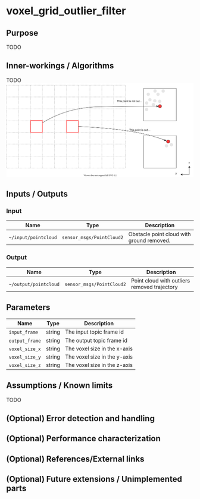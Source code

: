 # voxel_grid_outlier_filter

## Purpose

TODO

## Inner-workings / Algorithms

TODO
![voxel_grid_outlier_filter_picture](./image/outlier_filter-voxel_grid.drawio.svg)

## Inputs / Outputs

### Input

| Name                 | Type                      | Description                               |
| -------------------- | ------------------------- | ----------------------------------------- |
| `~/input/pointcloud` | `sensor_msgs/PointCloud2` | Obstacle point cloud with ground removed. |

### Output

| Name                  | Type                      | Description                                  |
| --------------------- | ------------------------- | -------------------------------------------- |
| `~/output/pointcloud` | `sensor_msgs/PointCloud2` | Point cloud with outliers removed trajectory |

## Parameters

| Name           | Type   | Description                  |
| -------------- | ------ | ---------------------------- |
| `input_frame`  | string | The input topic frame id     |
| `output_frame` | string | The output topic frame id    |
| `voxel_size_x` | string | The voxel size in the x-axis |
| `voxel_size_y` | string | The voxel size in the y-axis |
| `voxel_size_z` | string | The voxel size in the z-axis |

## Assumptions / Known limits

TODO

## (Optional) Error detection and handling

## (Optional) Performance characterization

## (Optional) References/External links

## (Optional) Future extensions / Unimplemented parts
